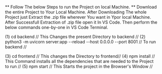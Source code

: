 ** Follow The below Steps to run the Project on local Machine. **
 Download the entire Project to Your Local Machine.
 After Downloading The whole Project just Extract the .zip file wherever You want in Ypor local Machine.
 After Successfull Extraction of .zip file open it In VS Code.
 Then perform the below commands one-by-one in VS Code Terminal.
 
  (1) cd backend      // This Changes the present Directory to backend //
  (2) python3 -m uvicorn server:app --reload --host 0.0.0.0 --port 8001   // To run backend //

  (3) cd frontend      // This changes the Directory to frontend//
  (4) npm install     // This Command installs all the dependencies that are needed to                     the Project to run //
  (5) npm start      // This Starts the project in the Browser's Window //
